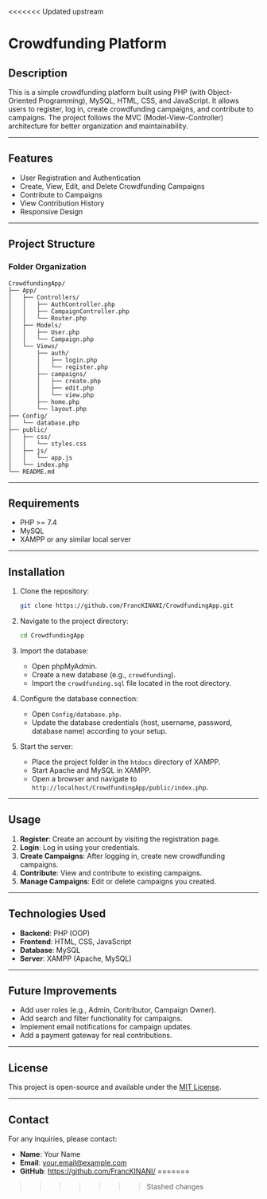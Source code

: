 <<<<<<< Updated upstream
# Crowdfunding Platform

## Description
This is a simple crowdfunding platform built using PHP (with Object-Oriented Programming), MySQL, HTML, CSS, and JavaScript. It allows users to register, log in, create crowdfunding campaigns, and contribute to campaigns. The project follows the MVC (Model-View-Controller) architecture for better organization and maintainability.

---

## Features
- User Registration and Authentication
- Create, View, Edit, and Delete Crowdfunding Campaigns
- Contribute to Campaigns
- View Contribution History
- Responsive Design

---

## Project Structure
### Folder Organization
```
CrowdfundingApp/
├── App/
│   ├── Controllers/
│   │   ├── AuthController.php
│   │   ├── CampaignController.php
│   │   └── Router.php
│   ├── Models/
│   │   ├── User.php
│   │   └── Campaign.php
│   └── Views/
│       ├── auth/
│       │   ├── login.php
│       │   └── register.php
│       ├── campaigns/
│       │   ├── create.php
│       │   ├── edit.php
│       │   └── view.php
│       ├── home.php
│       └── layout.php
├── Config/
│   └── database.php
├── public/
│   ├── css/
│   │   └── styles.css
│   ├── js/
│   │   └── app.js
│   └── index.php
└── README.md
```

---

## Requirements
- PHP >= 7.4
- MySQL
- XAMPP or any similar local server

---

## Installation
1. Clone the repository:
   ```bash
   git clone https://github.com/FrancKINANI/CrowdfundingApp.git
   ```

2. Navigate to the project directory:
   ```bash
   cd CrowdfundingApp
   ```

3. Import the database:
   - Open phpMyAdmin.
   - Create a new database (e.g., `crowdfunding`).
   - Import the `crowdfunding.sql` file located in the root directory.

4. Configure the database connection:
   - Open `Config/database.php`.
   - Update the database credentials (host, username, password, database name) according to your setup.

5. Start the server:
   - Place the project folder in the `htdocs` directory of XAMPP.
   - Start Apache and MySQL in XAMPP.
   - Open a browser and navigate to `http://localhost/CrowdfundingApp/public/index.php`.

---

## Usage
1. **Register**: Create an account by visiting the registration page.
2. **Login**: Log in using your credentials.
3. **Create Campaigns**: After logging in, create new crowdfunding campaigns.
4. **Contribute**: View and contribute to existing campaigns.
5. **Manage Campaigns**: Edit or delete campaigns you created.

---

## Technologies Used
- **Backend**: PHP (OOP)
- **Frontend**: HTML, CSS, JavaScript
- **Database**: MySQL
- **Server**: XAMPP (Apache, MySQL)

---

## Future Improvements
- Add user roles (e.g., Admin, Contributor, Campaign Owner).
- Add search and filter functionality for campaigns.
- Implement email notifications for campaign updates.
- Add a payment gateway for real contributions.

---

## License
This project is open-source and available under the [MIT License](LICENSE).

---

## Contact
For any inquiries, please contact:
- **Name**: Your Name
- **Email**: your.email@example.com
- **GitHub**: https://github.com/FrancKINANI/
=======
>>>>>>> Stashed changes
